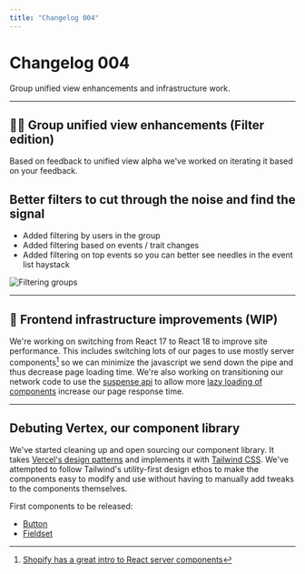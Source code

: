 ```yaml
---
title: "Changelog 004"
---
```


# Changelog 004

Group unified view enhancements and infrastructure work.

---

## 👷‍♀️ Group unified view enhancements (Filter edition)

Based on feedback to unified view alpha we've worked on iterating it based on your feedback.

## Better filters to cut through the noise and find the signal

- Added filtering by users in the group
- Added filtering based on events / trait changes
- Added filtering on top events so you can better see needles in the event list haystack

![Filtering groups](/images/changelog/2022-04-29/group-view.jpg)

---

## 🧹 Frontend infrastructure improvements (WIP)

We're working on switching from React 17 to React 18 to improve site performance. This includes switching lots of our pages to use mostly server components[^server] so we can minimize the javascript we send down the pipe and thus decrease page loading time. We're also working on transitioning our network code to use the [suspense api](https://reactjs.org/docs/react-api.html#reactsuspense) to allow more [lazy loading of components](https://reactjs.org/docs/code-splitting.html#reactlazy) increase our page response time.

[^server]: [Shopify has a great intro to React server components](https://shopify.dev/custom-storefronts/hydrogen/framework/react-server-components)

---

## Debuting Vertex, our component library

We've started cleaning up and open sourcing our component library. It takes [Vercel's design patterns](https://vercel.com/design) and implements it with [Tailwind CSS](https://tailwindcss.com). We've attempted to follow Tailwind's utility-first design ethos to make the components easy to modify and use without having to manually add tweaks to the components themselves.

First components to be released:

- [Button](https://heywillow.io/design/button)
- [Fieldset](https://heywillow.io/design/fieldset)
